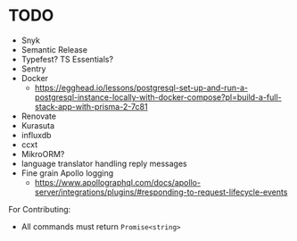 # TODO

- Snyk
- Semantic Release
- Typefest? TS Essentials?
- Sentry
- Docker
  - <https://egghead.io/lessons/postgresql-set-up-and-run-a-postgresql-instance-locally-with-docker-compose?pl=build-a-full-stack-app-with-prisma-2-7c81>
- Renovate
- Kurasuta
- influxdb
- ccxt
- MikroORM?
- language translator handling reply messages
- Fine grain Apollo logging
  - <https://www.apollographql.com/docs/apollo-server/integrations/plugins/#responding-to-request-lifecycle-events>

For Contributing:

- All commands must return `Promise<string>`
